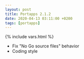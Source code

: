 ```yaml
---
layout: post
title: Portapps 2.1.2
date: 2020-04-13 03:11:00 +0200
tags: [portapps]
---
```

{% include vars.html %}

* Fix "No Go source files" behavior
* Coding style
